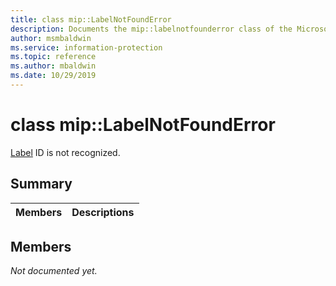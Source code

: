 ```yaml
---
title: class mip::LabelNotFoundError 
description: Documents the mip::labelnotfounderror class of the Microsoft Information Protection (MIP) SDK.
author: msmbaldwin
ms.service: information-protection
ms.topic: reference
ms.author: mbaldwin
ms.date: 10/29/2019
---
```


# class mip::LabelNotFoundError 
[Label](undefined) ID is not recognized.
  
## Summary
 Members                        | Descriptions                                
--------------------------------|---------------------------------------------
  
## Members
_Not documented yet._
